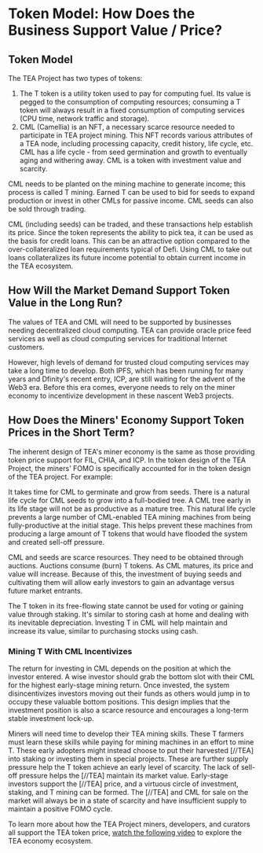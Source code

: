 # Token Model: How Does the Business Support Value / Price? 
## Token Model
The TEA Project has two types of tokens: 
1. The T token is a utility token used to pay for computing fuel. Its value is pegged to the consumption of computing resources; consuming a T token will always result in a fixed consumption of computing services (CPU time, network traffic and storage).
2. CML (Camellia) is an NFT, a necessary scarce resource needed to participate in TEA project mining. This NFT records various attributes of a TEA node, including processing capacity, credit history, life cycle, etc. CML has a life cycle - from seed germination and growth to eventually aging and withering away. CML is a token with investment value and scarcity.

CML needs to be planted on the mining machine to generate income; this process is called T mining. Earned T can be used to bid for seeds to expand production or invest in other CMLs for passive income. CML seeds can also be sold through trading.

CML (including seeds) can be traded, and these transactions help establish its price. Since the token represents the ability to pick tea, it can be used as the basis for credit loans. This can be an attractive option compared to the over-collateralized loan requirements typical of Defi. Using CML to take out loans collateralizes its future income potential to obtain current income in the TEA ecosystem.

## How Will the Market Demand Support Token Value in the Long Run?

The values of TEA and CML will need to be supported by businesses needing decentralized cloud computing. TEA can provide oracle price feed services as well as cloud computing services for traditional Internet customers.

However, high levels of demand for trusted cloud computing services may take a long time to develop. Both IPFS, which has been running for many years and Dfinity's recent entry, ICP, are still waiting for the advent of the Web3 era. Before this era comes, everyone needs to rely on the miner economy to incentivize development in these nascent Web3 projects.

## How Does the Miners' Economy Support Token Prices in the Short Term?
The inherent design of TEA's miner economy is the same as those providing token price support for FIL, CHIA, and ICP. In the token design of the TEA Project, the miners' FOMO is specifically accounted for in the token design of the TEA project. For example:

It takes time for CML to germinate and grow from seeds. There is a natural life cycle for CML seeds to grow into a full-bodied tree. A CML tree early in its life stage will not be as productive as a mature tree. This natural life cycle prevents a large number of CML-enabled TEA mining machines from being fully-productive at the initial stage. This helps prevent these machines from producing a large amount of T tokens that would have flooded the system and created sell-off pressure.

CML and seeds are scarce resources. They need to be obtained through auctions. Auctions consume (burn) T tokens. As CML matures, its price and value will increase. Because of this, the investment of buying seeds and cultivating them will allow early investors to gain an advantage versus future market entrants.

The T token in its free-flowing state cannot be used for voting or gaining value through staking. It's similar to storing cash at home and dealing with its inevitable depreciation. Investing T in CML will help maintain and increase its value, similar to purchasing stocks using cash. 

### Mining T With CML Incentivizes 
The return for investing in CML depends on the position at which the investor entered. A wise investor should grab the bottom slot with their CML for the highest early-stage mining return. Once invested, the system disincentivizes investors moving out their funds as others would jump in to occupy these valuable bottom positions. This design implies that the investment position is also a scarce resource and encourages a long-term stable investment lock-up.

Miners will need time to develop their TEA mining skills. These T farmers must learn these skills while paying for mining machines in an effort to mine T. These early adopters might instead choose to put their harvested [//TEA] into staking or investing them in special projects. These are further supply pressure help the T token achieve an early level of scarcity. The lack of sell-off pressure helps the [//TEA] maintain its market value. Early-stage investors support the [//TEA] price, and a virtuous circle of investment, staking, and T mining can be formed. The [//TEA] and CML for sale on the market will always be in a state of scarcity and have insufficient supply to maintain a positive FOMO cycle.

To learn more about how the TEA Project miners, developers, and curators all support the TEA token price, [watch the following video](https://www.youtube.com/watch?v=WUV_SVMTgT0) to explore the TEA economy ecosystem.
